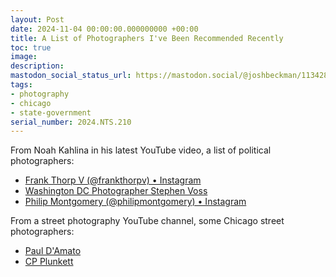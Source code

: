 ```yaml
---
layout: Post
date: 2024-11-04 00:00:00.000000000 +00:00
title: A List of Photographers I've Been Recommended Recently
toc: true
image:
description:
mastodon_social_status_url: https://mastodon.social/@joshbeckman/113428776749435470
tags:
- photography
- chicago
- state-government
serial_number: 2024.NTS.210
---
```

From Noah Kahlina in his latest YouTube video, a list of political photographers:
- [Frank Thorp V (@frankthorpv) • Instagram](https://www.instagram.com/frankthorpv/?hl=en)
- [Washington DC Photographer Stephen Voss](https://www.stephenvoss.com/)
- [Philip Montgomery (@philipmontgomery) • Instagram](https://www.instagram.com/philipmontgomery/?hl=en)

From a street photography YouTube channel, some Chicago street photographers:
- [Paul D'Amato](https://pauldamato.com/publications/)
- [CP Plunkett](https://straightupstreet.blog/)
